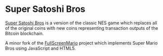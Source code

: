 
# Super Satoshi Bros

[Super Satoshi Bros](http://qualiabyte.github.io/super-satoshi-bros/) is a version of the classic NES game which replaces all of the original coins with new coins representing transaction outputs of the Bitcoin blockchain.

A minor fork of the [FullScreenMario](https://github.com/Diogenesthecynic/FullScreenMario-JSON) project which implements Super Mario Bros using JavaScript and HTML5.

